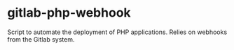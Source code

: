 gitlab-php-webhook
==================

Script to automate the deployment of PHP applications. Relies on webhooks from the Gitlab system.
